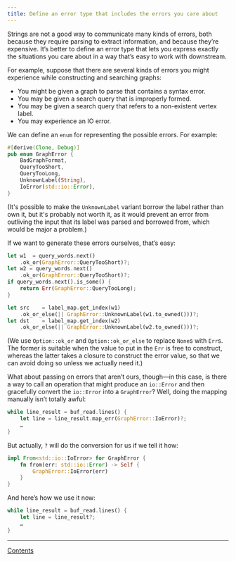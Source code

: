 ```yaml
---
title: Define an error type that includes the errors you care about
---
```


Strings are not a good way to communicate many kinds of errors, both because they require parsing to extract information, and because they’re expensive. It’s better to define an error type that lets you express exactly the situations you care about in a way that’s easy to work with downstream.

For example, suppose that there are several kinds of errors you might experience while constructing and searching graphs:

  - You might be given a graph to parse that contains a syntax error.
  - You may be given a search query that is improperly formed.
  - You may be given a search query that refers to a non-existent vertex label.
  - You may experience an IO error.

We can define an `enum` for representing the possible errors. For example:

```rust
#[derive(Clone, Debug)]
pub enum GraphError {
    BadGraphFormat,
    QueryTooShort,
    QueryTooLong,
    UnknownLabel(String),
    IoError(std::io::Error),
}
```

(It's possible to make the `UnknownLabel` variant borrow the label rather than own it, but it's probably not worth it, as it would prevent an error from outliving the input that its label was parsed and borrowed from, which would be major a problem.)

If we want to generate these errors ourselves, that’s easy:

```rust
let w1  = query_words.next()
    .ok_or(GraphError::QueryTooShort)?;
let w2 = query_words.next()
    .ok_or(GraphError::QueryTooShort)?;
if query_words.next().is_some() {
    return Err(GraphError::QueryTooLong);
}

let src    = label_map.get_index(w1)
    .ok_or_else(|| GraphError::UnknownLabel(w1.to_owned()))?;
let dst    = label_map.get_index(w2)
    .ok_or_else(|| GraphError::UnknownLabel(w2.to_owned()))?;
```

(We use `Option::ok_or` and `Option::ok_or_else` to replace `None`s with `Err`s. The former is suitable when the value to put in the `Err` is free to construct, whereas the latter takes a closure to construct the error value, so that we can avoid doing so unless we actually need it.)

What about passing on errors that aren’t ours, though—in this case, is there a way to call an operation that might produce an `io::Error` and then gracefully convert the `io::Error` into a `GraphError`? Well, doing the mapping manually isn’t totally awful:

```rust
while line_result = buf_read.lines() {
    let line = line_result.map_err(GraphError::IoError)?;
    …
}
```

But actually, `?` will do the conversion for us if we tell it how:

```rust
impl From<std::io::IoError> for GraphError {
    fn from(err: std::io::Error) -> Self {
        GraphError::IoError(err)
    } 
}
```

And here’s how we use it now:

```rust
while line_result = buf_read.lines() {
    let line = line_result?;
    …
}
```


----

[Contents](index.html)
